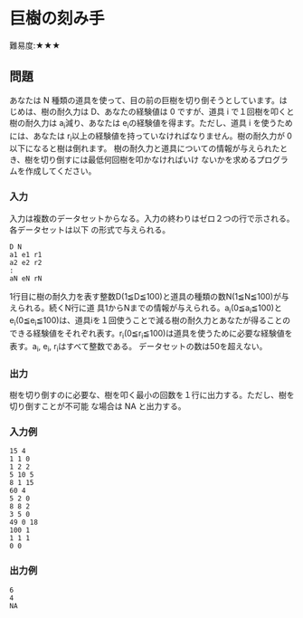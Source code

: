 # 巨樹の刻み手

難易度:★★★

## 問題

あなたは N 種類の道具を使って、目の前の巨樹を切り倒そうとしています。はじめは、樹の耐久力は D、あなたの経験値は 0 ですが、道具 i で１回樹を叩くと樹の耐久力は a<sub>i</sub>減り、あなたは e<sub>i</sub>の経験値を得ます。ただし、道具 i を使うためには、あなたは r<sub>i</sub>以上の経験値を持っていなければなりません。樹の耐久力が 0 以下になると樹は倒れます。
樹の耐久力と道具についての情報が与えられたとき、樹を切り倒すには最低何回樹を叩かなければいけ
ないかを求めるプログラムを作成してください。

### 入力
入力は複数のデータセットからなる。入力の終わりはゼロ２つの行で示される。各データセットは以下
の形式で与えられる。
```
D N
a1 e1 r1
a2 e2 r2
:
aN eN rN
```
1行目に樹の耐久力を表す整数D(1≦D≦100)と道具の種類の数N(1≦N≦100)が与えられる。続くN行に道
具1からNまでの情報が与えられる。a<sub>i</sub>(0≦a<sub>i</sub>≦100)とe<sub>i</sub>(0≦e<sub>i</sub>≦100)は、道具iを１回使うことで減る樹の耐久力とあなたが得ることのできる経験値をそれぞれ表す。r<sub>i</sub>(0≦r<sub>i</sub>≦100)は道具を使うために必要な経験値を表す。a<sub>i</sub>, e<sub>i</sub>, r<sub>i</sub>はすべて整数である。
データセットの数は50を超えない。


### 出力
樹を切り倒すのに必要な、樹を叩く最小の回数を１行に出力する。ただし、樹を切り倒すことが不可能
な場合は NA と出力する。
### 入力例

```
15 4
1 1 0
1 2 2
5 10 5
8 1 15
60 4
5 2 0
8 8 2
3 5 0
49 0 18
100 1
1 1 1
0 0
```


### 出力例
```
6
4
NA
```
